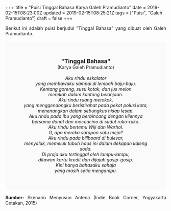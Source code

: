 +++
title = "Puisi Tinggal Bahasa Karya Galeh Pramudianto"
date = 2019-02-15T08:23:00Z
updated = 2019-02-15T08:25:21Z
tags = ["Puisi", "Galeh Pramudianto"]
draft = false
+++

<div dir="ltr" style="text-align: left;" trbidi="on"><div dir="ltr" style="text-align: left;" trbidi="on"><div style="text-align: justify;">Berikut ini adalah puisi berjudul "Tinggal Bahasa" yang dibuat oleh Galeh Pramudianto. </div><br /><div style="background: #FAFAFA; font-size: 14px; height: auto; margin: 0 auto; padding: 50px; text-align: center; width: auto;"><span style="font-size: 18px;"><b>"Tinggal Bahasa"</b></span><br />(Karya Galeh Pramudianto) <br /><br /><i>Aku rindu eskalator<br />yang membawaku sampai di lembah baju-baju.<br />Kentang goreng, susu kotak, dan jus melon<br />merekah dalam kantong belanjaan.<br />Aku rindu ruang merokok,<br />yang menggendongku beristirahat pada pekat polusi kota,<br />menenangkan dalam sebungkus hisap lesap.<br />Aku rindu pada ibu yang berbincang dengan kliennya<br />bersama donat dan moccacino di sudut ruko-ruko.<br />Aku rindu bertemu Wiji dan Warhol.<br />O, apa mereka sarapan satu meja?<br />Aku rindu pada billboard di bulevar,<br />menyalak, memeluk tubuh haus ini dalam dekapan kaleng soda.<br />Di praja aku tertinggal oleh lampu-lampu,<br />ditawan kartu kredit dan dijajah gosip-gosip.<br />Kini hanya bahasaku sahaja<br />yang masih setia mengampu.</i> </div></div><br /><div style="text-align: justify;"><b>Sumber:</b> Skenario Menyusun Antena (Indie Book Corner, Yogyakarta Cetakan, 2015)</div></div>
